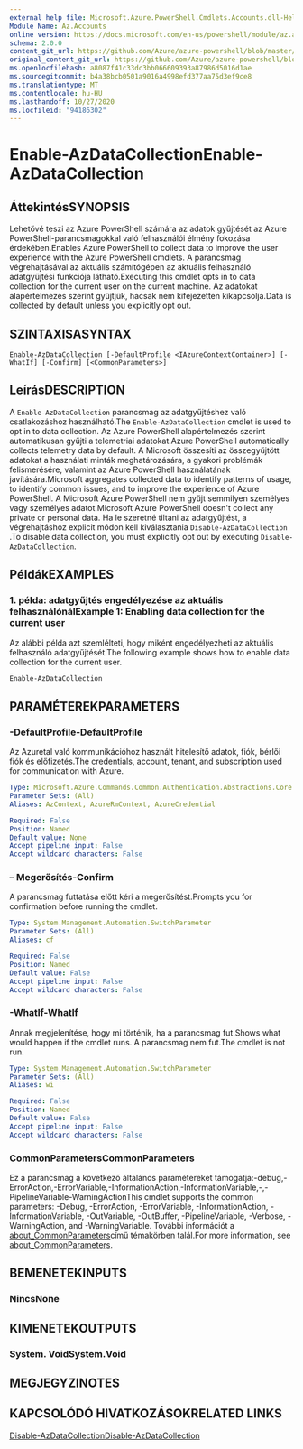 ```yaml
---
external help file: Microsoft.Azure.PowerShell.Cmdlets.Accounts.dll-Help.xml
Module Name: Az.Accounts
online version: https://docs.microsoft.com/en-us/powershell/module/az.accounts/enable-azdatacollection
schema: 2.0.0
content_git_url: https://github.com/Azure/azure-powershell/blob/master/src/Accounts/Accounts/help/Enable-AzDataCollection.md
original_content_git_url: https://github.com/Azure/azure-powershell/blob/master/src/Accounts/Accounts/help/Enable-AzDataCollection.md
ms.openlocfilehash: a8087f41c33dc3bb066609393a87986d5016d1ae
ms.sourcegitcommit: b4a38bcb0501a9016a4998efd377aa75d3ef9ce8
ms.translationtype: MT
ms.contentlocale: hu-HU
ms.lasthandoff: 10/27/2020
ms.locfileid: "94186302"
---
```

# <span data-ttu-id="945f3-101">Enable-AzDataCollection</span><span class="sxs-lookup"><span data-stu-id="945f3-101">Enable-AzDataCollection</span></span>

## <span data-ttu-id="945f3-102">Áttekintés</span><span class="sxs-lookup"><span data-stu-id="945f3-102">SYNOPSIS</span></span>
<span data-ttu-id="945f3-103">Lehetővé teszi az Azure PowerShell számára az adatok gyűjtését az Azure PowerShell-parancsmagokkal való felhasználói élmény fokozása érdekében.</span><span class="sxs-lookup"><span data-stu-id="945f3-103">Enables Azure PowerShell to collect data to improve the user experience with the Azure PowerShell cmdlets.</span></span> <span data-ttu-id="945f3-104">A parancsmag végrehajtásával az aktuális számítógépen az aktuális felhasználó adatgyűjtési funkciója látható.</span><span class="sxs-lookup"><span data-stu-id="945f3-104">Executing this cmdlet opts in to data collection for the current user on the current machine.</span></span> <span data-ttu-id="945f3-105">Az adatokat alapértelmezés szerint gyűjtjük, hacsak nem kifejezetten kikapcsolja.</span><span class="sxs-lookup"><span data-stu-id="945f3-105">Data is collected by default unless you explicitly opt out.</span></span>

## <span data-ttu-id="945f3-106">SZINTAXISA</span><span class="sxs-lookup"><span data-stu-id="945f3-106">SYNTAX</span></span>

```
Enable-AzDataCollection [-DefaultProfile <IAzureContextContainer>] [-WhatIf] [-Confirm] [<CommonParameters>]
```

## <span data-ttu-id="945f3-107">Leírás</span><span class="sxs-lookup"><span data-stu-id="945f3-107">DESCRIPTION</span></span>

<span data-ttu-id="945f3-108">A `Enable-AzDataCollection` parancsmag az adatgyűjtéshez való csatlakozáshoz használható.</span><span class="sxs-lookup"><span data-stu-id="945f3-108">The `Enable-AzDataCollection` cmdlet is used to opt in to data collection.</span></span> <span data-ttu-id="945f3-109">Az Azure PowerShell alapértelmezés szerint automatikusan gyűjti a telemetriai adatokat.</span><span class="sxs-lookup"><span data-stu-id="945f3-109">Azure PowerShell automatically collects telemetry data by default.</span></span> <span data-ttu-id="945f3-110">A Microsoft összesíti az összegyűjtött adatokat a használati minták meghatározására, a gyakori problémák felismerésére, valamint az Azure PowerShell használatának javítására.</span><span class="sxs-lookup"><span data-stu-id="945f3-110">Microsoft aggregates collected data to identify patterns of usage, to identify common issues, and to improve the experience of Azure PowerShell.</span></span>
<span data-ttu-id="945f3-111">A Microsoft Azure PowerShell nem gyűjt semmilyen személyes vagy személyes adatot.</span><span class="sxs-lookup"><span data-stu-id="945f3-111">Microsoft Azure PowerShell doesn't collect any private or personal data.</span></span> <span data-ttu-id="945f3-112">Ha le szeretné tiltani az adatgyűjtést, a végrehajtáshoz explicit módon kell kiválasztania `Disable-AzDataCollection` .</span><span class="sxs-lookup"><span data-stu-id="945f3-112">To disable data collection, you must explicitly opt out by executing `Disable-AzDataCollection`.</span></span>

## <span data-ttu-id="945f3-113">Példák</span><span class="sxs-lookup"><span data-stu-id="945f3-113">EXAMPLES</span></span>

### <span data-ttu-id="945f3-114">1. példa: adatgyűjtés engedélyezése az aktuális felhasználónál</span><span class="sxs-lookup"><span data-stu-id="945f3-114">Example 1: Enabling data collection for the current user</span></span>

<span data-ttu-id="945f3-115">Az alábbi példa azt szemlélteti, hogy miként engedélyezheti az aktuális felhasználó adatgyűjtését.</span><span class="sxs-lookup"><span data-stu-id="945f3-115">The following example shows how to enable data collection for the current user.</span></span>

```powershell
Enable-AzDataCollection
```

## <span data-ttu-id="945f3-116">PARAMÉTEREK</span><span class="sxs-lookup"><span data-stu-id="945f3-116">PARAMETERS</span></span>

### <span data-ttu-id="945f3-117">-DefaultProfile</span><span class="sxs-lookup"><span data-stu-id="945f3-117">-DefaultProfile</span></span>

<span data-ttu-id="945f3-118">Az Azuretal való kommunikációhoz használt hitelesítő adatok, fiók, bérlői fiók és előfizetés.</span><span class="sxs-lookup"><span data-stu-id="945f3-118">The credentials, account, tenant, and subscription used for communication with Azure.</span></span>

```yaml
Type: Microsoft.Azure.Commands.Common.Authentication.Abstractions.Core.IAzureContextContainer
Parameter Sets: (All)
Aliases: AzContext, AzureRmContext, AzureCredential

Required: False
Position: Named
Default value: None
Accept pipeline input: False
Accept wildcard characters: False
```

### <span data-ttu-id="945f3-119">– Megerősítés</span><span class="sxs-lookup"><span data-stu-id="945f3-119">-Confirm</span></span>

<span data-ttu-id="945f3-120">A parancsmag futtatása előtt kéri a megerősítést.</span><span class="sxs-lookup"><span data-stu-id="945f3-120">Prompts you for confirmation before running the cmdlet.</span></span>

```yaml
Type: System.Management.Automation.SwitchParameter
Parameter Sets: (All)
Aliases: cf

Required: False
Position: Named
Default value: False
Accept pipeline input: False
Accept wildcard characters: False
```

### <span data-ttu-id="945f3-121">-WhatIf</span><span class="sxs-lookup"><span data-stu-id="945f3-121">-WhatIf</span></span>

<span data-ttu-id="945f3-122">Annak megjelenítése, hogy mi történik, ha a parancsmag fut.</span><span class="sxs-lookup"><span data-stu-id="945f3-122">Shows what would happen if the cmdlet runs.</span></span> <span data-ttu-id="945f3-123">A parancsmag nem fut.</span><span class="sxs-lookup"><span data-stu-id="945f3-123">The cmdlet is not run.</span></span>

```yaml
Type: System.Management.Automation.SwitchParameter
Parameter Sets: (All)
Aliases: wi

Required: False
Position: Named
Default value: False
Accept pipeline input: False
Accept wildcard characters: False
```

### <span data-ttu-id="945f3-124">CommonParameters</span><span class="sxs-lookup"><span data-stu-id="945f3-124">CommonParameters</span></span>

<span data-ttu-id="945f3-125">Ez a parancsmag a következő általános paramétereket támogatja:-debug,-ErrorAction,-ErrorVariable,-InformationAction,-InformationVariable,-,-PipelineVariable-WarningAction</span><span class="sxs-lookup"><span data-stu-id="945f3-125">This cmdlet supports the common parameters: -Debug, -ErrorAction, -ErrorVariable, -InformationAction, -InformationVariable, -OutVariable, -OutBuffer, -PipelineVariable, -Verbose, -WarningAction, and -WarningVariable.</span></span> <span data-ttu-id="945f3-126">További információt a [about_CommonParameters](/powershell/module/microsoft.powershell.core/about/about_commonparameters)című témakörben talál.</span><span class="sxs-lookup"><span data-stu-id="945f3-126">For more information, see [about_CommonParameters](/powershell/module/microsoft.powershell.core/about/about_commonparameters).</span></span>

## <span data-ttu-id="945f3-127">BEMENETEK</span><span class="sxs-lookup"><span data-stu-id="945f3-127">INPUTS</span></span>

### <span data-ttu-id="945f3-128">Nincs</span><span class="sxs-lookup"><span data-stu-id="945f3-128">None</span></span>

## <span data-ttu-id="945f3-129">KIMENETEK</span><span class="sxs-lookup"><span data-stu-id="945f3-129">OUTPUTS</span></span>

### <span data-ttu-id="945f3-130">System. Void</span><span class="sxs-lookup"><span data-stu-id="945f3-130">System.Void</span></span>

## <span data-ttu-id="945f3-131">MEGJEGYZI</span><span class="sxs-lookup"><span data-stu-id="945f3-131">NOTES</span></span>

## <span data-ttu-id="945f3-132">KAPCSOLÓDÓ HIVATKOZÁSOK</span><span class="sxs-lookup"><span data-stu-id="945f3-132">RELATED LINKS</span></span>

[<span data-ttu-id="945f3-133">Disable-AzDataCollection</span><span class="sxs-lookup"><span data-stu-id="945f3-133">Disable-AzDataCollection</span></span>](./Disable-AzDataCollection.md)
